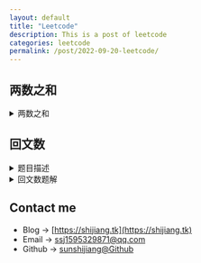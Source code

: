 ```yaml
---
layout: default
title: "Leetcode"
description: This is a post of leetcode
categories: leetcode
permalink: /post/2022-09-20-leetcode/
---
```


## 两数之和

<details><summary>两数之和</summary>

<pre><code>

class Solution {
public:
    vector<int> twoSum(vector<int>& nums, int target) {
        int n = nums.size();
        for (int i = 0; i < n; ++i){
            for (int j = 0; j < n; ++j){
                if (nums[i] + nums[j] == target){
                    return {i, j};
                }
            }
        }
        return {};
    }
};
</code></pre>

</details>


## 回文数

<details><summary>题目描述</summary>

<pre><code>
给你一个整数 x ，如果 x 是一个回文整数，返回`true`；否则，返回`false`。

回文数是指正序（从左向右）和倒序（从右向左）读都是一样的整数。

示例1：
```
输入：x = 121
输出：true
```

示例2：
```
输入：x = -121
输出：false
解释：从左向右读, 为 -121 。 从右向左读, 为 121- 。因此它不是一个回文数。
```

示例 3：
```
输入：x = 10
输出：false
解释：从右向左读, 为 01 。因此它不是一个回文数。
```

提示：
```
-231 <= x <= 231 - 1
```
</code></pre>

</details>



<details><summary>回文数题解</summary>

<pre><code>
class Solution {
public:
    bool isPalindrome(int x) {
        if ( x < 0 || ( x % 10 == 0 && x != 0))
        {
            return false;
        }
        int ans = 0;
        int old = x;
        while (x > ans)
        {
            ans = ans * 10 + x % 10;
            x /= 10;
        }
        return x == ans || x == ans / 10;
    }
};
</code></pre>

</details>



## Contact me
- Blog -> [https://shijiang.tk](https://shijiang.tk)
- Email -> <ssj1595329871@qq.com>
- Github -> [sunshijiang@Github](https://github.com/sunshijiang)


